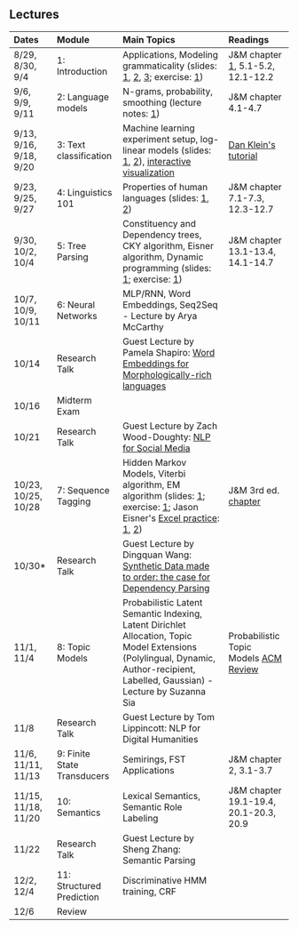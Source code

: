 ## Lectures


| Dates     | Module                | Main Topics      | Readings |
| :-------- | :-------------------- | :--------------- | :-------- |
| 8/29, 8/30, 9/4 | 1: Introduction  | Applications, Modeling grammaticality (slides: [1](assets/lectures/01-Intro.pdf), [2](assets/lectures/01-Grammaticality.pdf), [3](assets/lectures/01-EnglishGrammar.pdf); exercise: [1](assets/exercises/01-Exercise-CFG.pdf)) | J&M chapter [1](http://www.cs.colorado.edu/%7Emartin/SLP/Updates/1.pdf), 5.1-5.2, 12.1-12.2 |
| 9/6, 9/9, 9/11 | 2: Language models | N-grams, probability, smoothing (lecture notes: [1](assets/lectures/02-lm.pdf)) | J&M chapter 4.1-4.7 |
| 9/13, 9/16, 9/18, 9/20 | 3: Text classification | Machine learning experiment setup, log-linear models (slides: [1](assets/lectures/03-Loglinear.pdf), [2](assets/lectures/03-MachineLearning.pdf)), [interactive visualization](http://www.cs.jhu.edu/~jason/465/hw-prob/loglin/#1) | [Dan Klein's tutorial](https://people.eecs.berkeley.edu/~klein/papers/maxent-tutorial-slides.pdf)|
| 9/23, 9/25, 9/27 | 4: Linguistics 101 | Properties of human languages (slides: [1](assets/lectures/04-Linguistics101.pdf), [2](assets/lectures/04-WorldLanguages.pdf)) | J&M chapter 7.1-7.3, 12.3-12.7 |
| 9/30, 10/2, 10/4 | 5: Tree Parsing | Constituency and Dependency trees, CKY algorithm, Eisner algorithm, Dynamic programming (slides: [1](assets/lectures/05-Parsing.pdf); exercise: [1](assets/exercises/05-Exercise-CKY.pdf)) | J&M chapter 13.1-13.4, 14.1-14.7| 
| 10/7, 10/9, 10/11 | 6: Neural Networks | MLP/RNN, Word Embeddings, Seq2Seq - Lecture by Arya McCarthy|
| 10/14 | Research Talk | Guest Lecture by Pamela Shapiro: [Word Embeddings for Morphologically-rich languages](assets/lectures/guestlecture-pshapiro.pdf) | 
| 10/16 | Midterm Exam| | |
| 10/21 | Research Talk | Guest Lecture by Zach Wood-Doughty: [NLP for Social Media](assets/lectures/guestlecture-zach-wooddoughty.pdf) |
| 10/23, 10/25, 10/28 | 7: Sequence Tagging | Hidden Markov Models, Viterbi algorithm, EM algorithm (slides: [1](assets/lectures/07-HMM.pdf); exercise: [1](assets/exercises/07-Exercise-HMM.pdf); Jason Eisner's [Excel practice](http://www.cs.jhu.edu/~jason/papers/#eisner-2002-tnlp): [1](assets/exercises/eisner-hmm.xls), [2](assets/exercises/eisner-hmm-viterbi.xls)) | J&M 3rd ed. <a href="https://web.stanford.edu/~jurafsky/slp3/A.pdf"> chapter</a> |
| 10/30* | Research Talk | Guest Lecture by Dingquan Wang: [Synthetic Data made to order: the case for Dependency Parsing](assets/lectures/guestlecture-dingquanwang.pdf) | |
| 11/1, 11/4 | 8: Topic Models | Probabilistic Latent Semantic Indexing, Latent Dirichlet Allocation, Topic Model Extensions (Polylingual, Dynamic, Author-recipient, Labelled, Gaussian) - Lecture by Suzanna Sia| Probabilistic Topic Models [ACM Review](http://www.cs.columbia.edu/~blei/papers/Blei2012.pdf)|
| 11/8 | Research Talk | Guest Lecture by Tom Lippincott: NLP for Digital Humanities | |
| 11/6, 11/11, 11/13 | 9: Finite State Transducers | Semirings, FST Applications| J&M chapter 2, 3.1-3.7|
| 11/15, 11/18, 11/20  | 10: Semantics | Lexical Semantics, Semantic Role Labeling | J&M chapter 19.1-19.4, 20.1-20.3, 20.9| 
| 11/22 | Research Talk | Guest Lecture by Sheng Zhang: Semantic Parsing | |
| 12/2, 12/4 | 11: Structured Prediction | Discriminative HMM training, CRF| |
| 12/6 | Review | |

